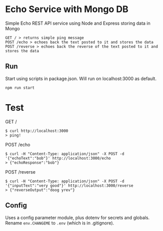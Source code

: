 # Echo Service with Mongo DB
Simple Echo REST API service using Node and Express storing data in Mongo

```
GET / > returns simple ping message
POST /echo > echoes back the text posted to it and stores the data
POST /reverse > echoes back the reverse of the text posted to it and stores the data

```

## Run
Start using scripts in package.json. Will run on localhost:3000 as default.
```
npm run start
```

# Test
GET /
```
$ curl http://localhost:3000
> ping!
```

POST /echo
```
$ curl -H "Content-Type: application/json" -X POST -d '{"echoText":"bob"}' http://localhost:3000/echo
> {"echoResponse":"bob"}
```

POST /reverse
```
$ curl -H "Content-Type: application/json" -X POST -d '{"inputText":"very good"}' http://localhost:3000/reverse
> {"reverseOutput":"doog yrev"}
```

## Config
Uses a config parameter module, plus dotenv for secrets and globals. Rename `env.CHANGEME` to `.env` (which is in .gitignore). 


